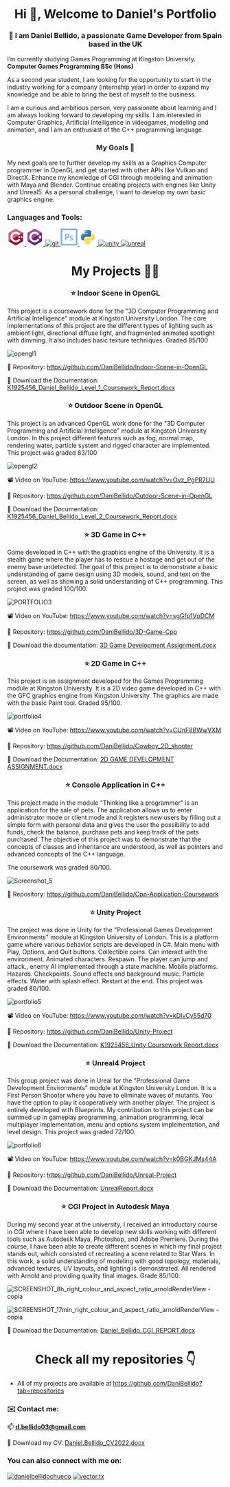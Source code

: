 <h1 align="center">Hi 👋, Welcome to Daniel's Portfolio</h1>

<h3 align="center"> 🔭 I am Daniel Bellido, a passionate Game Developer from Spain based in the UK</h3>


I’m currently studying Games Programming at Kingston University. **Computer Games Programming BSc (Hons)** 

As a second year student, I am looking for the opportunity to start in the industry working for a company (internship year) in order to expand my knowledge and be able to bring the best of myself to the business.

I am a curious and ambitious person, very passionate about learning and I am always looking forward to developing my skills. I am interested in Computer Graphics, Artificial Intelligence in videogames, modeling and animation, and I am an enthusiast of the C++ programming language.


<h3 align="center"> My Goals 🦾</h3>

My next goals are to further develop my skills as a Graphics Computer programmer in OpenGL and get started with other APIs like Vulkan and DirectX. Enhance my knowledge of CGI through modeling and animation with Maya and Blender. Continue creating projects with engines like Unity and Unreal5. As a personal challenge, I want to develop my own basic graphics engine.

<h3 align="left">Languages and Tools:</h3>
<p align="left"> <a href="https://www.w3schools.com/cpp/" target="_blank" rel="noreferrer"> <img src="https://raw.githubusercontent.com/devicons/devicon/master/icons/cplusplus/cplusplus-original.svg" alt="cplusplus" width="40" height="40"/> </a> <a href="https://www.w3schools.com/cs/" target="_blank" rel="noreferrer"> <img src="https://raw.githubusercontent.com/devicons/devicon/master/icons/csharp/csharp-original.svg" alt="csharp" width="40" height="40"/> </a> <a href="https://git-scm.com/" target="_blank" rel="noreferrer"> <img src="https://www.vectorlogo.zone/logos/git-scm/git-scm-icon.svg" alt="git" width="40" height="40"/> </a> <a href="https://www.photoshop.com/en" target="_blank" rel="noreferrer"> <img src="https://raw.githubusercontent.com/devicons/devicon/master/icons/photoshop/photoshop-line.svg" alt="photoshop" width="40" height="40"/> </a> <a href="https://www.python.org" target="_blank" rel="noreferrer"> <img src="https://raw.githubusercontent.com/devicons/devicon/master/icons/python/python-original.svg" alt="python" width="40" height="40"/> </a> <a href="https://unity.com/" target="_blank" rel="noreferrer"> <img src="https://www.vectorlogo.zone/logos/unity3d/unity3d-icon.svg" alt="unity" width="40" height="40"/> </a> <a href="https://unrealengine.com/" target="_blank" rel="noreferrer"> <img src="https://raw.githubusercontent.com/kenangundogan/fontisto/036b7eca71aab1bef8e6a0518f7329f13ed62f6b/icons/svg/brand/unreal-engine.svg" alt="unreal" width="40" height="40"/> </a> </p>


<h1 align="center">My Projects 👨‍💻 </h1>

<h3 align="center"> ⭐️ Indoor Scene in OpenGL </h3>

This project is a coursework done for the "3D Computer Programming and Artificial Intelligence" module at Kingston University London. The core implementations of this project are the different types of lighting such as ambient light, directional diffuse light, and fragmented animated spotlight with dimming. It also includes basic texture techniques. Graded 85/100


![opengl1](https://user-images.githubusercontent.com/103462533/172077302-769fc962-60fa-49f2-a611-fb7afb863eab.png)

💾 Repository: https://github.com/DaniBellido/Indoor-Scene-in-OpenGL

📄 Download the Documentation: [K1925456_Daniel_Bellido_Level_1_Coursework_Report.docx](https://github.com/DaniBellido/DaniBellido/files/8841131/K1925456_Daniel_Bellido_Level_1_Coursework_Report.docx)


<h3 align="center"> ⭐️ Outdoor Scene in OpenGL </h3>

This project is an advanced OpenGL work done for the "3D Computer Programming and Artificial Intelligence" module at Kingston University London. In this project different features such as fog, normal map, rendering water, particle system and rigged character are implemented. This project was graded 83/100

![opengl2](https://user-images.githubusercontent.com/103462533/172078516-ee937537-a3dc-4541-92ce-2a022798321d.png)

📽 Video on YouTube: https://www.youtube.com/watch?v=Ovz_PgPR7UU

💾 Repository: https://github.com/DaniBellido/Outdoor-Scene-in-OpenGL

📄 Download the Documentation: [K1925456_Daniel_Bellido_Level_2_Coursework_Report.docx](https://github.com/DaniBellido/DaniBellido/files/8841193/K1925456_Daniel_Bellido_Level_2_Coursework_Report.docx)

<h3 align="center"> ⭐️ 3D Game in C++ </h3>

Game developed in C++ with the graphics engine of the University. It is a stealth game where the player has to rescue a hostage and get out of the enemy base undetected. The goal of this project is to demonstrate a basic understanding of game design using 3D models, sound, and text on the screen, as well as showing a solid understanding of C++ programming.
This project was graded 100/100.

![PORTFOLIO3](https://user-images.githubusercontent.com/103462533/172079282-bc1b680c-6aa1-4223-a40e-143e67b1e435.png)

📽 Video on YouTube: https://www.youtube.com/watch?v=sgGfp1VpDCM

💾 Repository: https://github.com/DaniBellido/3D-Game-Cpp

📄 Download the documentation: [3D Game Development Assignment.docx](https://github.com/DaniBellido/DaniBellido/files/8841262/3D.Game.Development.Assignment.docx)


<h3 align="center"> ⭐️ 2D Game in C++ </h3>

This project is an assignment developed for the Games Programming module at Kingston University. It is a 2D video game developed in C++ with the GFC graphics engine from Kingston University. The graphics are made with the basic Paint tool. Graded 95/100.

![portfolio4](https://user-images.githubusercontent.com/103462533/172082147-2d0289b6-00d3-47b3-a497-302998e3206e.png)

📽 Video on YouTube: https://www.youtube.com/watch?v=CUnF8BWwVXM

💾 Repository: https://github.com/DaniBellido/Cowboy_2D_shooter

📄 Download the Documentation: [2D GAME DEVELOPMENT ASSIGNMENT.docx](https://github.com/DaniBellido/DaniBellido/files/8841342/2D.GAME.DEVELOPMENT.ASSIGNMENT.docx)

<h3 align="center"> ⭐️ Console Application in C++ </h3>

This project made in the module "Thinking like a programmer" is an application for the sale of pets. The application allows us to enter administrator mode or client mode and it registers new users by filling out a simple form with personal data and gives the user the possibility to add funds, check the balance, purchase pets and keep track of the pets purchased.
The objective of this project was to demonstrate that the concepts of classes and inheritance are understood, as well as pointers and advanced concepts of the C++ language.

The coursework was graded 80/100.

![Screenshot_5](https://user-images.githubusercontent.com/103462533/172205390-6ead4ae0-c5d3-483c-a261-d081bb7bcf20.png)

💾 Repository: https://github.com/DaniBellido/Cpp-Application-Coursework


<h3 align="center"> ⭐️ Unity Project </h3>

The project was done in Unity for the "Professional Games Development Environments" module at Kingston University of London. This is a platform game where various behavior scripts are developed in C#. Main menu with Play, Options, and Quit buttons. Collectible coins. Can interact with the environment. Animated characters. Respawn. The player can jump and attack., enemy AI implemented through a state machine. Mobile platforms. Hazards. Checkpoints. Sound effects and background music. Particle effects. Water with splash effect. Restart at the end.  This project was graded 80/100. 

![portfolio5](https://user-images.githubusercontent.com/103462533/172084569-a6ab6e79-2711-429d-a1a9-925f5642e1ee.png)

📽 Video on YouTube: https://www.youtube.com/watch?v=kDIvCy55d70

💾 Repository: https://github.com/DaniBellido/Unity-Project

📄 Download the Documentation: [K1925456_Unity Coursework Report.docx](https://github.com/DaniBellido/DaniBellido/files/8841464/K1925456_Unity.Coursework.Report.docx)


<h3 align="center"> ⭐️ Unreal4 Project </h3>

This group project was done in Ureal for the "Professional Game Development Environments" module at Kingston University London. It is a First Person Shooter where you have to eliminate waves of mutants. You have the option to play it cooperatively with another player. The project is entirely developed with Blueprints. My contribution to this project can be summed up in gameplay programming, animation programming, local multiplayer implementation, menu and options system implementation, and level design. This project was graded 72/100.

![portfolio6](https://user-images.githubusercontent.com/103462533/172085845-ef1ded15-d91f-4764-8a29-84da5b081c97.png)

📽 Video on YouTube: https://www.youtube.com/watch?v=k0BGKJMs44A

💾 Repository: https://github.com/DaniBellido/Unreal-Project

📄 Download the Documentation: [UnrealReport.docx](https://github.com/DaniBellido/DaniBellido/files/8841558/UnrealReport.docx)

<h3 align="center"> ⭐️ CGI Project in Autodesk Maya </h3>

During my second year at the university, I received an introductory course in CGI where I have been able to develop new skills working with different tools such as Autodesk Maya, Photoshop, and Adobe Premiere. During the course, I have been able to create different scenes in which my final project stands out, which consisted of recreating a scene related to Star Wars.
In this work, a solid understanding of modeling with good topology, materials, advanced textures, UV layouts, and lighting is demonstrated. All rendered with Arnold and providing quality final images. Grade 85/100. 

![SCREENSHOT_8h_right_colour_and_aspect_ratio_arnoldRenderView - copia](https://user-images.githubusercontent.com/103462533/172089316-bc141359-4407-48bd-9883-43c01bf8b988.png)

![SCREENSHOT_17min_right_colour_and_aspect_ratio_arnoldRenderView - copia](https://user-images.githubusercontent.com/103462533/172089479-d7725378-1f6c-4e8a-922e-ae2f1a70a4ce.png)

📄 Download the Documentation: [Daniel_Bellido_CGI_REPORT.docx](https://github.com/DaniBellido/DaniBellido/files/8841686/Daniel_Bellido_CGI_REPORT.docx)



<h1 align="center">  Check all my repositories 👇 </h1>

- All of my projects are available at https://github.com/DaniBellido?tab=repositories


<h3 align="left"> ✉️ Contact me:  </h3>

📫 **d.bellido03@gmail.com**

📄 Download my CV: [Daniel.Bellido_CV2022.docx](https://github.com/DaniBellido/Cpp-Application-Coursework/files/8846953/Daniel.Bellido_CV2022.docx)

<h3 align="left">You can also connect with me on:</h3>
<p align="left">
<a href="https://linkedin.com/in/danielbellidochueco" target="blank"><img align="center" src="https://raw.githubusercontent.com/rahuldkjain/github-profile-readme-generator/master/src/images/icons/Social/linked-in-alt.svg" alt="danielbellidochueco" height="30" width="40" /></a>
<a href="https://instagram.com/vector.tx" target="blank"><img align="center" src="https://raw.githubusercontent.com/rahuldkjain/github-profile-readme-generator/master/src/images/icons/Social/instagram.svg" alt="vector.tx" height="30" width="40" /></a>
</p>
